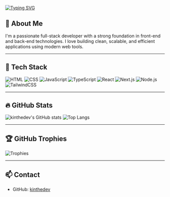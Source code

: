 [![Typing SVG](https://readme-typing-svg.herokuapp.com?font=Fira+Code&weight=600&size=30&duration=1000&pause=4000&color=6EF7F1&background=FFE2E200&center=true&vCenter=true&random=true&width=435&lines=%F0%9F%91%8B+Hi+there%2C+I'm+Kin+%F0%9F%A4%97)](https://git.io/typing-svg)

## 🧠 About Me

I'm a passionate full-stack developer with a strong foundation in front-end and back-end technologies. I love building clean, scalable, and efficient applications using modern web tools.

---

## 🚀 Tech Stack

![HTML](https://img.shields.io/badge/-HTML-E34F26?style=for-the-badge&logo=html5&logoColor=white)
![CSS](https://img.shields.io/badge/-CSS-1572B6?style=for-the-badge&logo=css3&logoColor=white)
![JavaScript](https://img.shields.io/badge/-JavaScript-F7DF1E?style=for-the-badge&logo=javascript&logoColor=black)
![TypeScript](https://img.shields.io/badge/-TypeScript-3178C6?style=for-the-badge&logo=typescript&logoColor=white)
![React](https://img.shields.io/badge/-React-61DAFB?style=for-the-badge&logo=react&logoColor=black)
![Next.js](https://img.shields.io/badge/-Next.js-000000?style=for-the-badge&logo=next.js&logoColor=white)
![Node.js](https://img.shields.io/badge/-Node.js-339933?style=for-the-badge&logo=node.js&logoColor=white)
![TailwindCSS](https://img.shields.io/badge/-TailwindCSS-38B2AC?style=for-the-badge&logo=tailwind-css&logoColor=white)

---

## 🔥 GitHub Stats

![kinthedev's GitHub stats](https://github-readme-stats.vercel.app/api?username=kinthedev&show_icons=true&theme=tokyonight)
![Top Langs](https://github-readme-stats.vercel.app/api/top-langs/?username=kinthedev&layout=compact&theme=tokyonight)

---

## 🏆 GitHub Trophies

![Trophies](https://github-profile-trophy.vercel.app/?username=kinthedev&theme=radical)

---

## 📫 Contact

- GitHub: [kinthedev](https://github.com/kinthedev)
